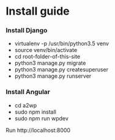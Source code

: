 # Install guide #


### Install Django ###

* virtualenv -p /usr/bin/python3.5 venv
* source venv/bin/activate
* cd root-folder-of-this-site
* python3 manage.py migrate
* python3 manage.py createsuperuser
* python3 manage.py runserver

### Install Angular ###

* cd a2wp
* sudo npm install
* sudo npm run wpdev

Run http://localhost:8000